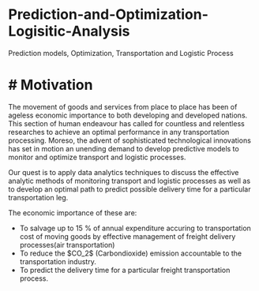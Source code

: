 # Prediction-and-Optimization-Logisitic-Analysis
Prediction models, Optimization, Transportation and Logistic Process 



# # Motivation
<p>The movement of goods and services from place to place has been of ageless economic importance to both developing and developed nations. This section of human endeavour has called for countless and relentless researches to achieve an optimal performance in any transportation processing. Moreso, the advent of sophisticated technological innovations has set in motion an unending demand to develop predictive models to monitor and optimize transport and logistic processes. 

Our quest is to apply data analytics techniques to discuss the effective analytic methods of monitoring transport and logistic processes as well as to develop an optimal path to predict possible delivery time for a particular transportation leg.

The economic importance of these are: 
<ul>
<li>To salvage up to 15 % of annual expenditure accuring to transportation cost of moving goods by effective management of freight delivery processes(air transportation)</li>
<li>To reduce the $CO_2$ (Carbondioxide) emission accountable to the transportation industry.</li>
<li>To predict the delivery time for a particular freight transportation process.</li>
</ul>
</p>











